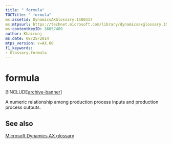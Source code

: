 ```yaml
---
title: " formula"
TOCTitle: " formula"
ms:assetid: DynamicsAXGlossary.1500317
ms:mtpsurl: https://technet.microsoft.com/library/dynamicsaxglossary.1500317(v=AX.60)
ms:contentKeyID: 36057489
author: Khairunj
ms.date: 08/25/2014
mtps_version: v=AX.60
f1_keywords:
- Glossary.formula
---
```


# formula


[!INCLUDE[archive-banner](includes/archive-banner.md)]

A numeric relationship among production process inputs and production process outputs.

## See also

[Microsoft Dynamics AX glossary](glossary/microsoft-dynamics-ax-glossary.md)

  


